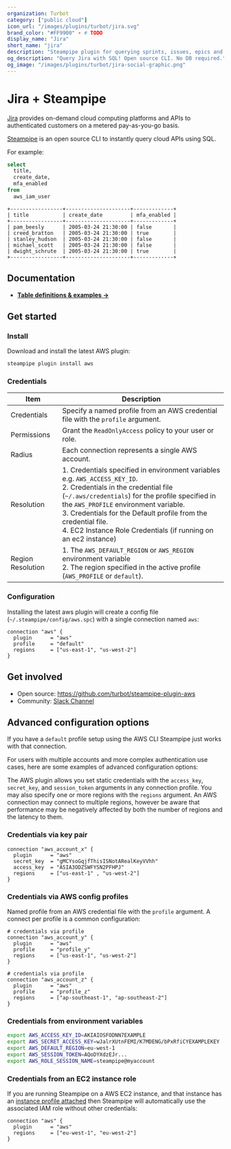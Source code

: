 ```yaml
---
organization: Turbot
category: ["public cloud"]
icon_url: "/images/plugins/turbot/jira.svg"
brand_color: "#FF9900" - # TODO
display_name: "Jira"
short_name: "jira"
description: "Steampipe plugin for querying sprints, issues, epics and more from Jira."
og_description: "Query Jira with SQL! Open source CLI. No DB required."
og_image: "/images/plugins/turbot/jira-social-graphic.png"
---
```


# Jira + Steampipe

[Jira](https://www.atlassian.com/software/jira) provides on-demand cloud computing platforms and APIs to authenticated customers on a metered pay-as-you-go basis.

[Steampipe](https://steampipe.io) is an open source CLI to instantly query cloud APIs using SQL.

For example:

```sql
select
  title,
  create_date,
  mfa_enabled
from
  aws_iam_user
```

```
+-----------------+---------------------+-------------+
| title           | create_date         | mfa_enabled |
+-----------------+---------------------+-------------+
| pam_beesly      | 2005-03-24 21:30:00 | false       |
| creed_bratton   | 2005-03-24 21:30:00 | true        |
| stanley_hudson  | 2005-03-24 21:30:00 | false       |
| michael_scott   | 2005-03-24 21:30:00 | false       |
| dwight_schrute  | 2005-03-24 21:30:00 | true        |
+-----------------+---------------------+-------------+
```

## Documentation

- **[Table definitions & examples →](/plugins/turbot/aws/tables)**

## Get started

### Install

Download and install the latest AWS plugin:

```bash
steampipe plugin install aws
```

### Credentials

| Item              | Description                                                                                                                                                                                                                                                                                                                                                    |
| ----------------- | -------------------------------------------------------------------------------------------------------------------------------------------------------------------------------------------------------------------------------------------------------------------------------------------------------------------------------------------------------------- |
| Credentials       | Specify a named profile from an AWS credential file with the `profile` argument.                                                                                                                                                                                                                                                                               |
| Permissions       | Grant the `ReadOnlyAccess` policy to your user or role.                                                                                                                                                                                                                                                                                                        |
| Radius            | Each connection represents a single AWS account.                                                                                                                                                                                                                                                                                                               |
| Resolution        | 1. Credentials specified in environment variables e.g. `AWS_ACCESS_KEY_ID`.<br />2. Credentials in the credential file (`~/.aws/credentials`) for the profile specified in the `AWS_PROFILE` environment variable.<br />3. Credentials for the Default profile from the credential file.<br />4. EC2 Instance Role Credentials (if running on an ec2 instance) |
| Region Resolution | 1. The `AWS_DEFAULT_REGION` or `AWS_REGION` environment variable<br />2. The region specified in the active profile (`AWS_PROFILE` or `default`).                                                                                                                                                                                                              |

### Configuration

Installing the latest aws plugin will create a config file (`~/.steampipe/config/aws.spc`) with a single connection named `aws`:

```hcl
connection "aws" {
  plugin      = "aws"
  profile     = "default"
  regions     = ["us-east-1", "us-west-2"]
}
```

## Get involved

- Open source: https://github.com/turbot/steampipe-plugin-aws
- Community: [Slack Channel](https://join.slack.com/t/steampipe/shared_invite/zt-oij778tv-lYyRTWOTMQYBVAbtPSWs3g)

## Advanced configuration options

If you have a `default` profile setup using the AWS CLI Steampipe just works with that connection.

For users with multiple accounts and more complex authentication use cases, here are some examples of advanced configuration options:

The AWS plugin allows you set static credentials with the `access_key`, `secret_key`, and `session_token` arguments in any connection profile. You may also specify one or more regions with the `regions` argument. An AWS connection may connect to multiple regions, however be aware that performance may be negatively affected by both the number of regions and the latency to them.

### Credentials via key pair

```hcl
connection "aws_account_x" {
  plugin      = "aws"
  secret_key  = "gMCYsoGqjfThisISNotARealKeyVVhh"
  access_key  = "ASIA3ODZSWFYSN2PFHPJ"
  regions     = ["us-east-1" , "us-west-2"]
}
```

### Credentials via AWS config profiles

Named profile from an AWS credential file with the `profile` argument. A connect per profile is a common configuration:

```hcl
# credentials via profile
connection "aws_account_y" {
  plugin      = "aws"
  profile     = "profile_y"
  regions     = ["us-east-1", "us-west-2"]
}

# credentials via profile
connection "aws_account_z" {
  plugin      = "aws"
  profile     = "profile_z"
  regions     = ["ap-southeast-1", "ap-southeast-2"]
}
```

### Credentials from environment variables

```sh
export AWS_ACCESS_KEY_ID=AKIAIOSFODNN7EXAMPLE
export AWS_SECRET_ACCESS_KEY=wJalrXUtnFEMI/K7MDENG/bPxRfiCYEXAMPLEKEY
export AWS_DEFAULT_REGION=eu-west-1
export AWS_SESSION_TOKEN=AQoDYXdzEJr...
export AWS_ROLE_SESSION_NAME=steampipe@myaccount
```

### Credentials from an EC2 instance role

If you are running Steampipe on a AWS EC2 instance, and that instance has an [instance profile attached](https://docs.aws.amazon.com/AWSEC2/latest/UserGuide/iam-roles-for-amazon-ec2.html) then Steampipe will automatically use the associated IAM role without other credentials:

```hcl
connection "aws" {
  plugin      = "aws"
  regions     = ["eu-west-1", "eu-west-2"]
}
```
